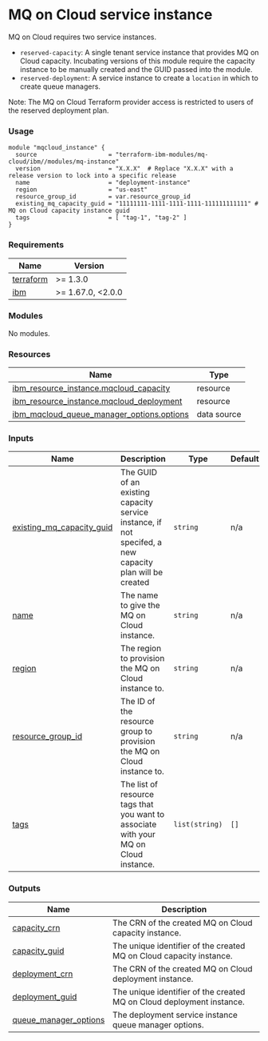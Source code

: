 # MQ on Cloud service instance

MQ on Cloud requires two service instances.

- `reserved-capacity`: A single tenant service instance that provides MQ on Cloud capacity. Incubating versions of this module require the capacity instance to be manually created and the GUID passed into the module.
- `reserved-deployment`: A service instance to create a `location` in which to create queue managers.

Note: The MQ on Cloud Terraform provider access is restricted to users of the reserved deployment plan.

### Usage

```hcl
module "mqcloud_instance" {
  source                    = "terraform-ibm-modules/mq-cloud/ibm//modules/mq-instance"
  version                   = "X.X.X"  # Replace "X.X.X" with a release version to lock into a specific release
  name                      = "deployment-instance"
  region                    = "us-east"
  resource_group_id         = var.resource_group_id
  existing_mq_capacity_guid = "11111111-1111-1111-1111-111111111111" # MQ on Cloud capacity instance guid
  tags                      = [ "tag-1", "tag-2" ]
}
```

<!-- The following content is automatically populated by the pre-commit hook -->
<!-- BEGINNING OF PRE-COMMIT-TERRAFORM DOCS HOOK -->
### Requirements

| Name | Version |
|------|---------|
| <a name="requirement_terraform"></a> [terraform](#requirement\_terraform) | >= 1.3.0 |
| <a name="requirement_ibm"></a> [ibm](#requirement\_ibm) | >= 1.67.0, <2.0.0 |

### Modules

No modules.

### Resources

| Name | Type |
|------|------|
| [ibm_resource_instance.mqcloud_capacity](https://registry.terraform.io/providers/ibm-cloud/ibm/latest/docs/resources/resource_instance) | resource |
| [ibm_resource_instance.mqcloud_deployment](https://registry.terraform.io/providers/ibm-cloud/ibm/latest/docs/resources/resource_instance) | resource |
| [ibm_mqcloud_queue_manager_options.options](https://registry.terraform.io/providers/ibm-cloud/ibm/latest/docs/data-sources/mqcloud_queue_manager_options) | data source |

### Inputs

| Name | Description | Type | Default | Required |
|------|-------------|------|---------|:--------:|
| <a name="input_existing_mq_capacity_guid"></a> [existing\_mq\_capacity\_guid](#input\_existing\_mq\_capacity\_guid) | The GUID of an existing capacity service instance, if not specifed, a new capacity plan will be created | `string` | n/a | yes |
| <a name="input_name"></a> [name](#input\_name) | The name to give the MQ on Cloud instance. | `string` | n/a | yes |
| <a name="input_region"></a> [region](#input\_region) | The region to provision the MQ on Cloud instance to. | `string` | n/a | yes |
| <a name="input_resource_group_id"></a> [resource\_group\_id](#input\_resource\_group\_id) | The ID of the resource group to provision the MQ on Cloud instance to. | `string` | n/a | yes |
| <a name="input_tags"></a> [tags](#input\_tags) | The list of resource tags that you want to associate with your MQ on Cloud instance. | `list(string)` | `[]` | no |

### Outputs

| Name | Description |
|------|-------------|
| <a name="output_capacity_crn"></a> [capacity\_crn](#output\_capacity\_crn) | The CRN of the created MQ on Cloud capacity instance. |
| <a name="output_capacity_guid"></a> [capacity\_guid](#output\_capacity\_guid) | The unique identifier of the created MQ on Cloud capacity instance. |
| <a name="output_deployment_crn"></a> [deployment\_crn](#output\_deployment\_crn) | The CRN of the created MQ on Cloud deployment instance. |
| <a name="output_deployment_guid"></a> [deployment\_guid](#output\_deployment\_guid) | The unique identifier of the created MQ on Cloud deployment instance. |
| <a name="output_queue_manager_options"></a> [queue\_manager\_options](#output\_queue\_manager\_options) | The deployment service instance queue manager options. |
<!-- END OF PRE-COMMIT-TERRAFORM DOCS HOOK -->
